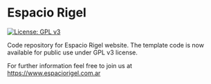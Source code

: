 # Espacio Rigel
[![License: GPL v3](https://img.shields.io/badge/License-GPLv3-blue.svg)](https://www.gnu.org/licenses/gpl-3.0)

Code repository for Espacio Rigel website. The template code is now available for public use under GPL v3 license.

For further information feel free to join us at https://www.espaciorigel.com.ar
